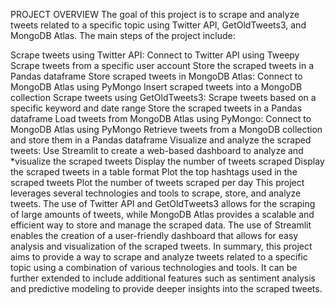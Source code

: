 PROJECT OVERVIEW
The goal of this project is to scrape and analyze tweets related to a specific topic using Twitter API, GetOldTweets3, and MongoDB Atlas. The main steps of the project include:

Scrape tweets using Twitter API:
Connect to Twitter API using Tweepy
Scrape tweets from a specific user account
Store the scraped tweets in a Pandas dataframe
Store scraped tweets in MongoDB Atlas:
Connect to MongoDB Atlas using PyMongo
Insert scraped tweets into a MongoDB collection
Scrape tweets using GetOldTweets3:
Scrape tweets based on a specific keyword and date range
Store the scraped tweets in a Pandas dataframe
Load tweets from MongoDB Atlas using PyMongo:
Connect to MongoDB Atlas using PyMongo
Retrieve tweets from a MongoDB collection and store them in a Pandas dataframe
Visualize and analyze the scraped tweets:
Use Streamlit to create a web-based dashboard to analyze and *visualize the scraped tweets
Display the number of tweets scraped
Display the scraped tweets in a table format
Plot the top hashtags used in the scraped tweets
Plot the number of tweets scraped per day This project leverages several technologies and tools to scrape, store, and analyze tweets. The use of Twitter API and GetOldTweets3 allows for the scraping of large amounts of tweets, while MongoDB Atlas provides a scalable and efficient way to store and manage the scraped data. The use of Streamlit enables the creation of a user-friendly dashboard that allows for easy analysis and visualization of the scraped tweets.
In summary, this project aims to provide a way to scrape and analyze tweets related to a specific topic using a combination of various technologies and tools. It can be further extended to include additional features such as sentiment analysis and predictive modeling to provide deeper insights into the scraped tweets.
